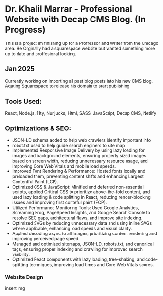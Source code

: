 # Dr. Khalil Marrar - Professional Website with Decap CMS Blog. (In Progress)
This is a project im finishing up for a Profressor and Writer from the Chicago area. He Orginally had a squarespace website but wanted something more up to date and proffesional looking.

## Jan 2025
Currently working on importing all past blog posts into his new CMS blog. Aqating Squarespace to release his domain to start publishing

## Tools Used:
React, Node.js, 11ty, Nunjucks, Html, SASS, JavaScript, Decap CMS, Netlify

## Optimizations & SEO:
- JSON-LD schema added to help web crawlers identify important info
- robot.txt used to help guide search enginers to site map
- Implemented Responsive Image Delivery by using lazy loading for images and background elements, ensuring properly sized images based on screen width, reducing unnecessary resource usage, and improving Core Web Vitals and mobile load speeds.
- Improved Font Rendering & Performance: Hosted fonts locally and preloaded them, preventing content shifts and enhancing Largest Contentful Paint (LCP).
- Optimized CSS & JavaScript: Minified and deferred non-essential scripts, applied Critical CSS to prioritize above-the-fold content, and used lazy loading & code splitting in React, reducing render-blocking issues and improving first conteful paint (FCP).
- Utilized Performance Monitoring Tools: Used Google Analytics, Screaming Frog, PageSpeed Insights, and Google Search Console to resolve SEO gaps, architectural flaws, and improve site indexing.
- Optimized SVGs by reducing unnecessary data and using inline SVGs where applicable, enhancing load speeds and visual clarity.
- Applied decoding async  to all images, prioritizing content rendering and improving perceived page speed.
- Managed and optimized sitemaps, JSON-LD, robots.txt, and canonical tags, ensuring proper indexing and crawling for improved search visibility.
- Optimized React components with lazy loading, tree-shaking, and code-splitting techniques, improving load times and Core Web Vitals scores.


### Website Design
insert img


